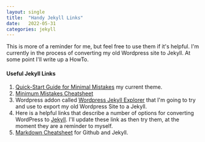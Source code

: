 ```yaml
---
layout: single
title:  "Handy Jekyll Links"
date:   2022-05-31
categories: jekyll
---
```


This is more of a reminder for me, but feel free to use them if it's helpful. I'm currently in the process of converting my old Wordpress site to Jekyll. At some point I'll write up a HowTo.

#### Useful Jekyll Links

1. [Quick-Start Guide for Minimal Mistakes](https://mmistakes.github.io/minimal-mistakes/docs/quick-start-guide) my current theme.
2. [Minimum Mistakes Cheatsheet](https://www.fabriziomusacchio.com/blog/2021-08-11-Minimal_Mistakes_Cheat_Sheet/)
3. Wordpress addon called [Wordpress Jekyll Explorer](https://wordpress.org/plugins/jekyll-exporter/) that I'm going to try and use to export my old Wordpress Site to a Jekyll.
4. Here is a helpful links that describe a number of options for converting WordPress to [Jekyll](https://talk.hyvor.com/blog/migrate-from-wordpress-to-jekyll). I'll update these link as then try them, at the moment they are a reminder to myself.
5. [Markdown Cheatsheet](https://github.com/adam-p/markdown-here/wiki/Markdown-Cheatsheet) for Github and Jekyll.
